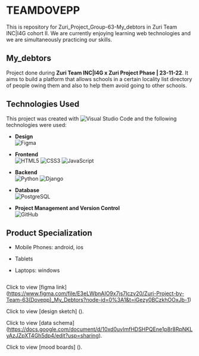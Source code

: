 # TEAMDOVEPP
 This is repository for Zuri_Project_Group-63-My_debtors in Zuri Team INC|I4G cohort II. We are  currently enjoying learning web technologies and we are simultaneously practicing our skills.

## My_debtors
 Project done during **Zuri Team INC|I4G x Zuri Project Phase | 23-11-22**. It aims to build a platform that allows schools in a certain locality list directory of people owing them and also to help them avoid going to other schools. 

## Technologies Used
This project was created with ![Visual Studio Code](https://img.shields.io/badge/Visual%20Studio%20Code-0078d7.svg?style=for-the-badge&logo=visual-studio-code&logoColor=white) and the following technologies were used: <br/>
* __Design__<br/>
        ![Figma](https://img.shields.io/badge/figma-%23F24E1E.svg?style=for-the-badge&logo=figma&logoColor=white)

* __Frontend__<br/>
      ![HTML5](https://img.shields.io/badge/html5-%23E34F26.svg?style=for-the-badge&logo=html5&logoColor=white)
      ![CSS3](https://img.shields.io/badge/css3-%231572B6.svg?style=for-the-badge&logo=css3&logoColor=white)
      ![JavaScript](https://img.shields.io/badge/javascript-%23323330.svg?style=for-the-badge&logo=javascript&logoColor=%23F7DF1E)

* __Backend__<br/>
        ![Python](https://img.shields.io/badge/python-3670A0?style=for-the-badge&logo=python&logoColor=ffdd54)
        ![Django](https://img.shields.io/badge/django-%23092E20.svg?style=for-the-badge&logo=django&logoColor=white)

* __Database__<br/>
        ![PostgreSQL](https://img.shields.io/badge/postgres-%23316192.svg?&style=for-the-badge&logo=postgresql&logoColor=white)


* __Project Management and Version Control__<br/>
        ![GitHub](https://img.shields.io/badge/github-%23121011.svg?style=for-the-badge&logo=github&logoColor=white)



## Product Specialization
* Mobile Phones: android, ios
* Tablets
* Laptops: windows
 

   ```
Click to view [figma link] (https://www.figma.com/file/E3eLWbnAIO9x7js7Iczv20/Zuri-Project-by-Team-63(Dovepp)_My_Debtors?node-id=0%3A1&t=iGezy0BCzkhOOxJb-1)

Click to view [design sketch] ().


Click to view [data schema] (https://docs.google.com/document/d/10xd0uvImfHDSHPQEne1p8r8RpNKLyAzJZpXT4Gh5dp4/edit?usp=sharing).


Click to view [mood boards] ().


 
